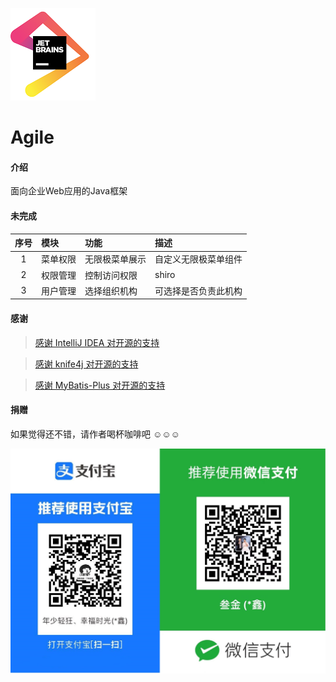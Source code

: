 ![IDEA](src/main/resources/templates/static/common/images/jetbrains.png)

# Agile

#### 介绍

面向企业Web应用的Java框架

#### 未完成

| 序号 | 模块 | 功能 | 描述 |
| :---: | :--- | :--- | :--- |
| 1 | 菜单权限 | 无限极菜单展示 | 自定义无限极菜单组件 |
| 2 | 权限管理 | 控制访问权限 | shiro |
| 3 | 用户管理 | 选择组织机构 | 可选择是否负责此机构 |

#### 感谢

> [感谢 IntelliJ IDEA 对开源的支持](https://www.jetbrains.com/?from=agile)

> [感谢 knife4j 对开源的支持](https://doc.xiaominfo.com/)

> [感谢 MyBatis-Plus 对开源的支持](https://baomidou.com/)

#### 捐赠

如果觉得还不错，请作者喝杯咖啡吧 ☺☺☺

![收钱码](src/main/resources/templates/static/common/images/收钱码.jpg)